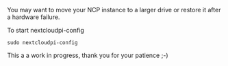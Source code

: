 You may want to move your NCP instance to a larger drive or restore it after a hardware failure.

To start nextcloudpi-config

`sudo nextcloudpi-config`

This a a work in progress, thank you for your patience ;-)